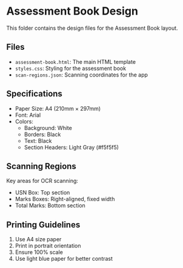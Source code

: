 # Assessment Book Design

This folder contains the design files for the Assessment Book layout.

## Files
- `assessment-book.html`: The main HTML template
- `styles.css`: Styling for the assessment book
- `scan-regions.json`: Scanning coordinates for the app

## Specifications
- Paper Size: A4 (210mm × 297mm)
- Font: Arial
- Colors: 
  - Background: White
  - Borders: Black
  - Text: Black
  - Section Headers: Light Gray (#f5f5f5)

## Scanning Regions
Key areas for OCR scanning:
- USN Box: Top section
- Marks Boxes: Right-aligned, fixed width
- Total Marks: Bottom section

## Printing Guidelines
1. Use A4 size paper
2. Print in portrait orientation
3. Ensure 100% scale
4. Use light blue paper for better contrast 